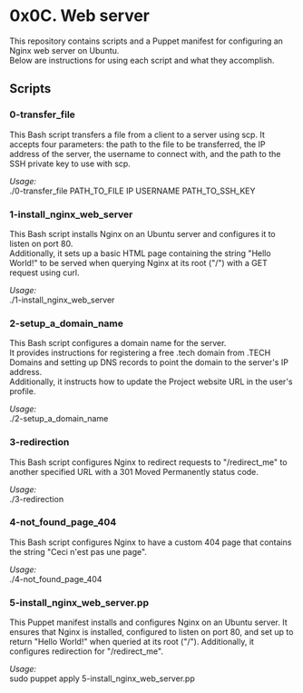 # 0x0C. Web server  

This repository contains scripts and a Puppet manifest for configuring an Nginx web server on Ubuntu.  
Below are instructions for using each script and what they accomplish.  

## Scripts  

### 0-transfer_file  

This Bash script transfers a file from a client to a server using scp.
It accepts four parameters: the path to the file to be transferred, the IP address of the server, the username to connect with, and the path to the SSH private key to use with scp.  

_Usage:_   
./0-transfer_file PATH_TO_FILE IP USERNAME PATH_TO_SSH_KEY  

### 1-install_nginx_web_server  

This Bash script installs Nginx on an Ubuntu server and configures it to listen on port 80.  
Additionally, it sets up a basic HTML page containing the string "Hello World!" to be served when querying Nginx at its root ("/") with a GET request using curl.  

_Usage:_  
./1-install_nginx_web_server  

### 2-setup_a_domain_name  

This Bash script configures a domain name for the server.  
It provides instructions for registering a free .tech domain from .TECH Domains and setting up DNS records to point the domain to the server's IP address.  
Additionally, it instructs how to update the Project website URL in the user's profile.  

_Usage:_  
./2-setup_a_domain_name  

### 3-redirection  

This Bash script configures Nginx to redirect requests to "/redirect_me" to another specified URL with a 301 Moved Permanently status code.  

_Usage:_  
./3-redirection  

### 4-not_found_page_404  

This Bash script configures Nginx to have a custom 404 page that contains the string "Ceci n'est pas une page".  

_Usage:_  
./4-not_found_page_404  

### 5-install_nginx_web_server.pp  

This Puppet manifest installs and configures Nginx on an Ubuntu server. 
It ensures that Nginx is installed, configured to listen on port 80, and set up to return "Hello World!" when queried at its root ("/"). 
Additionally, it configures redirection for "/redirect_me".  

_Usage:_  
sudo puppet apply 5-install_nginx_web_server.pp  
